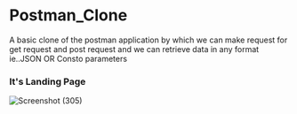 # Postman_Clone

A basic clone of the postman application by which we can make request for get request and post request and we can retrieve data in any format ie..JSON OR Consto parameters 
<h3>It's Landing Page </h3>

![Screenshot (305)](https://user-images.githubusercontent.com/91051576/210050225-70f52ac9-668a-43c6-8abc-5d90670315fc.png)
